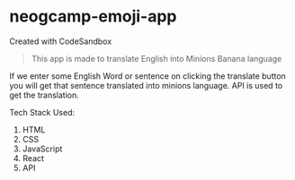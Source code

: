 # neogcamp-emoji-app
Created with CodeSandbox

> This app is made to translate English into Minions Banana language

If we enter some English Word or sentence on clicking the translate button you will get that sentence translated into minions language.
API is used to get the translation.

Tech Stack Used:

1. HTML
2. CSS
3. JavaScript
4. React
5. API

